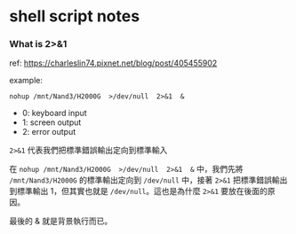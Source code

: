 # shell script notes


### What is 2>&1

ref: https://charleslin74.pixnet.net/blog/post/405455902

example:

```
nohup /mnt/Nand3/H2000G  >/dev/null  2>&1  &
```

* 0: keyboard input
* 1: screen output
* 2: error output

`2>&1` 代表我們把標準錯誤輸出定向到標準輸入

在 `nohup /mnt/Nand3/H2000G  >/dev/null  2>&1  &` 中，我們先將 `/mnt/Nand3/H2000G` 的標準輸出定向到 `/dev/null` 中，接著 `2>&1` 把標準錯誤輸出到標準輸出 1，但其實也就是 `/dev/null`。這也是為什麼 `2>&1` 要放在後面的原因。

最後的 & 就是背景執行而已。

